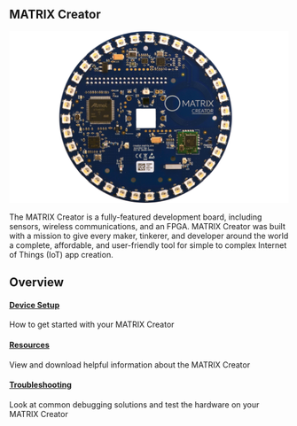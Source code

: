 ## MATRIX Creator

![](img/m-2.png)

The MATRIX Creator is a fully-featured development board, including sensors, wireless communications, and an FPGA. MATRIX Creator was built with a mission to give every maker, tinkerer, and developer around the world a complete, affordable, and user-friendly tool for simple to complex Internet of Things (IoT) app creation.

## Overview
<h4 style="padding-top:0"><a href="../device-setup">Device Setup</a></h4>
How to get started with your MATRIX Creator

<h4 style="padding-top:0"><a href="../resources/overview">Resources</a></h4>
View and download helpful information about the MATRIX Creator

<h4 style="padding-top:0"><a href="../troubleshooting">Troubleshooting</a></h4>
Look at common debugging solutions and test the hardware on your MATRIX Creator